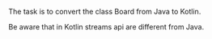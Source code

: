 The task is to convert the class Board from Java to Kotlin.

Be aware that in Kotlin streams api are different from Java.